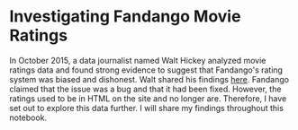 # Investigating Fandango Movie Ratings

In October 2015, a data journalist named Walt Hickey analyzed movie ratings data and found strong evidence to suggest that Fandango's rating system was biased and dishonest. Walt shared his findings [here](https://fivethirtyeight.com/features/fandango-movies-ratings/).
Fandango claimed that the issue was a bug and that it had been fixed. However, the ratings used to be in HTML on the site and no longer are. Therefore, I have set out to explore this data further. I will share my findings throughout this notebook.
